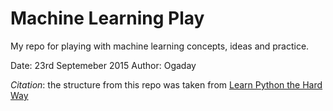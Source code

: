 Machine Learning Play
=====================

My repo for playing with machine learning concepts, ideas and practice.

Date: 23rd Septemeber 2015
Author: Ogaday

*Citation*: the structure from this repo was taken from [Learn Python the Hard Way](http://learnpythonthehardway.org/book/ex46.html)
